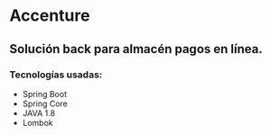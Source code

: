 # Accenture
## Solución back para almacén pagos en línea.
### Tecnologías usadas: 
  - Spring Boot
  - Spring Core
  - JAVA 1.8
  - Lombok 
  
